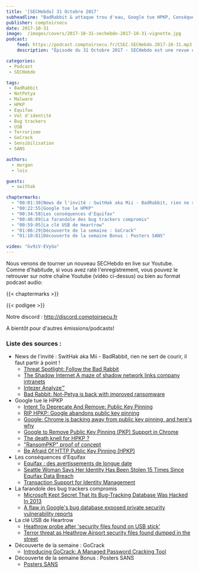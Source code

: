 ```yaml
---
title: '[SECHebdo] 31 Octobre 2017'
subheadline: "BadRabbit & attaque trou d'eau, Google tue HPKP, Conséquences Equifax, Bug trackers compromis, Heathrow & clé USB, GoCrack, etc."
publisher: comptoirsecu
date: 2017-10-31
image:  /images/covers/2017-10-31-sechebdo-2017-10-31-vignette.jpg
podcast:
    feed: https://podcast.comptoirsecu.fr/CSEC.SECHebdo.2017-10-31.mp3
    description: "Épisode du 31 Octobre 2017 - SECHebdo est une revue de l'actualité cybersécurité réalisé en live sur Youtube, généralement le mardi soir."

categories:
 - Podcast
 - SECHebdo

tags:
 - BadRabbit
 - NotPetya
 - Malware
 - HPKP
 - Equifax
 - Vol d'identité
 - Bug trackers
 - USB
 - Terrorisme
 - GoCrack
 - Sensibilisation
 - SANS

authors:
  - morgan
  - lois

guests:
  - swithak

chaptermarks:
  - "00:01:30|News de l'invité : SwitHak aka Mii - BadRabbit, rien ne sert de courir, il faut partir à point !"
  - "00:22:55|Google tue le HPKP"
  - "00:34:58|Les conséquences d'Equifax"
  - "00:46:09|La farandole des bug trackers compromis"
  - "00:59:05|La clé USB de Heartrow"
  - "01:06:29|Découverte de la semaine : GoCrack"
  - "01:10:01|Découverte de la semaine Bonus : Posters SANS"

video: "Gv9iV-EVyGo"
---
```


Nous venons de tourner un nouveau SECHebdo en live sur Youtube. Comme d'habitude, si vous avez raté l'enregistrement, vous pouvez le retrouver sur notre chaîne Youtube (vidéo ci-dessus) ou bien au format podcast audio:

{{< chaptermarks >}}

{{< podigee >}}

Notre discord : <http://discord.comptoirsecu.fr>

A bientôt pour d'autres émissions/podcasts!

### Liste des sources :

* News de l'invité : SwitHak aka Mii - BadRabbit, rien ne sert de courir, il faut partir à point !
    * [Threat Spotlight: Follow the Bad Rabbit](http://blog.talosintelligence.com/2017/10/bad-rabbit.html)
    * [The Shadow Internet A maze of shadow network links company intranets](https://blog.comae.io/the-shadow-internet-d42b7195a118)
    * [Intezer Analyze™](https://analyze.intezer.com/#/analyses/d41e8a98-a106-4b4f-9b7c-fd9e2c80ca7d)
    * [Bad Rabbit: Not-Petya is back with improved ransomware](https://www.welivesecurity.com/2017/10/24/bad-rabbit-not-petya-back/)
* Google tue le HPKP
    * [Intent To Deprecate And Remove: Public Key Pinning](https://groups.google.com/a/chromium.org/forum/#!msg/blink-dev/he9tr7p3rZ8/eNMwKPmUBAAJ)
    * [RIP HPKP: Google abandons public key pinning](https://www.theregister.co.uk/2017/10/30/google_hpkp/)
    * [Google: Chrome is backing away from public key pinning, and here's why](http://www.zdnet.com/article/google-chrome-is-backing-away-from-public-key-pinning-and-heres-why/)
    * [Google to Remove Public Key Pinning (PKP) Support in Chrome](https://www.bleepingcomputer.com/news/security/google-to-remove-public-key-pinning-pkp-support-in-chrome/)
    * [The death knell for HPKP ?](https://scotthelme.co.uk/the-death-knell-for-hpkp/)
    * ["RansomPKP" proof of concept](https://github.com/cyph/ransompkp)
    * [Be Afraid Of HTTP Public Key Pinning (HPKP)](https://www.smashingmagazine.com/be-afraid-of-public-key-pinning/)
* Les conséquences d'Equifax
    * [Equifax : des avertissements de longue date](http://www.lemagit.fr/actualites/450429121/Equifax-des-avertissements-de-longue-date)
    * [Seattle Woman Says Her Identity Has Been Stolen 15 Times Since Equifax Data Breach](https://www.huffingtonpost.com/entry/katie-van-fleet-equifax-stolen-identity_us_59f71d08e4b07fdc5fbf782d)
    * [Transaction Support for Identity Management](https://www.fbo.gov/index?s=opportunity&mode=form&id=ea6f7d2c319f384e03e24ba0bdfad389&tab=core&tabmode=list&=)
* La farandole des bug trackers compromis
    * [Microsoft Kept Secret That Its Bug-Tracking Database Was Hacked In 2013](https://amp.thehackernews.com/thn/2017/10/microsoft-bug-tracking-breach.html)
    * [A flaw in Google's bug database exposed private security vulnerability reports](http://www.zdnet.com/google-amp/article/google-bug-tracker-flaw-exposed-sensitive-security-vulnerability-reports/)
* La clé USB de Heartrow
    * [Heathrow probe after 'security files found on USB stick'](http://www.bbc.com/news/uk-41792995)
    * [Terror threat as Heathrow Airport security files found dumped in the street](http://www.mirror.co.uk/news/uk-news/terror-threat-heathrow-airport-security-11428132)
* Découverte de la semaine : GoCrack
    * [Introducing GoCrack: A Managed Password Cracking Tool](https://www.fireeye.com/blog/threat-research/2017/10/gocrack-managed-password-cracking-tool.html)
* Découverte de la semaine Bonus : Posters SANS
    * [Posters SANS](https://www.sans.org/security-resources/posters/)
